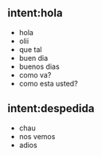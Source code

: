 ## intent:hola

- hola
- olii
- que tal
- buen dia
- buenos dias
- como va?
- como esta usted?

## intent:despedida

- chau
- nos vemos
- adios
